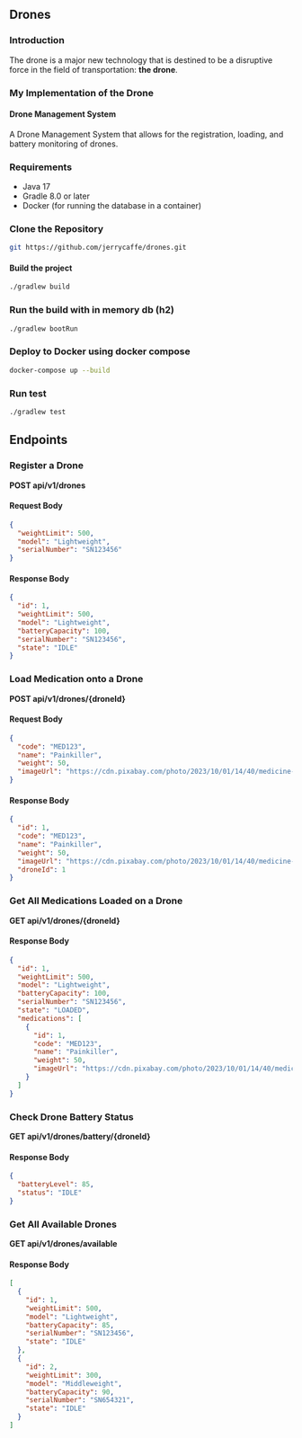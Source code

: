 ## Drones

### Introduction

The drone is a major new technology that is destined to be a disruptive force in the field of transportation: **the drone**. 
### My Implementation of the Drone

#### Drone Management System
A Drone Management System that allows for the registration, loading, and battery monitoring of drones.


### Requirements

- Java 17
- Gradle 8.0 or later
- Docker (for running the database in a container)

### Clone the Repository

```bash
git https://github.com/jerrycaffe/drones.git 
```

#### Build the project

```bash
./gradlew build
```

### Run the build with in memory db (h2)

```bash
./gradlew bootRun
```

### Deploy to Docker using docker compose

```bash
docker-compose up --build
```

### Run test

```bash
./gradlew test
```


## Endpoints

### Register a Drone

**POST api/v1/drones**

#### Request Body

```json
{
  "weightLimit": 500,
  "model": "Lightweight",
  "serialNumber": "SN123456"
}
```
#### Response Body

```json
{
  "id": 1,
  "weightLimit": 500,
  "model": "Lightweight",
  "batteryCapacity": 100,
  "serialNumber": "SN123456",
  "state": "IDLE"
}
```

### Load Medication onto a Drone

**POST api/v1/drones/{droneId}**

#### Request Body

```json
{
  "code": "MED123",
  "name": "Painkiller",
  "weight": 50,
  "imageUrl": "https://cdn.pixabay.com/photo/2023/10/01/14/40/medicine-8287535_640.jpg"
}
```
#### Response Body

```json
{
  "id": 1,
  "code": "MED123",
  "name": "Painkiller",
  "weight": 50,
  "imageUrl": "https://cdn.pixabay.com/photo/2023/10/01/14/40/medicine-8287535_640.jpg",
  "droneId": 1
}
```

### Get All Medications Loaded on a Drone

**GET api/v1/drones/{droneId}**

#### Response Body

```json
{
  "id": 1,
  "weightLimit": 500,
  "model": "Lightweight",
  "batteryCapacity": 100,
  "serialNumber": "SN123456",
  "state": "LOADED",
  "medications": [
    {
      "id": 1,
      "code": "MED123",
      "name": "Painkiller",
      "weight": 50,
      "imageUrl": "https://cdn.pixabay.com/photo/2023/10/01/14/40/medicine-8287535_640.jpg"
    }
  ]
}
```
### Check Drone Battery Status


**GET api/v1/drones/battery/{droneId}**

#### Response Body

```json
{
  "batteryLevel": 85,
  "status": "IDLE"
}
```

### Get All Available Drones

**GET api/v1/drones/available**

#### Response Body

```json
[
  {
    "id": 1,
    "weightLimit": 500,
    "model": "Lightweight",
    "batteryCapacity": 85,
    "serialNumber": "SN123456",
    "state": "IDLE"
  },
  {
    "id": 2,
    "weightLimit": 300,
    "model": "Middleweight",
    "batteryCapacity": 90,
    "serialNumber": "SN654321",
    "state": "IDLE"
  }
]
```


